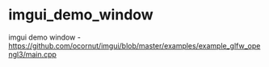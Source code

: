 # imgui_demo_window

imgui demo window - <https://github.com/ocornut/imgui/blob/master/examples/example_glfw_opengl3/main.cpp>
